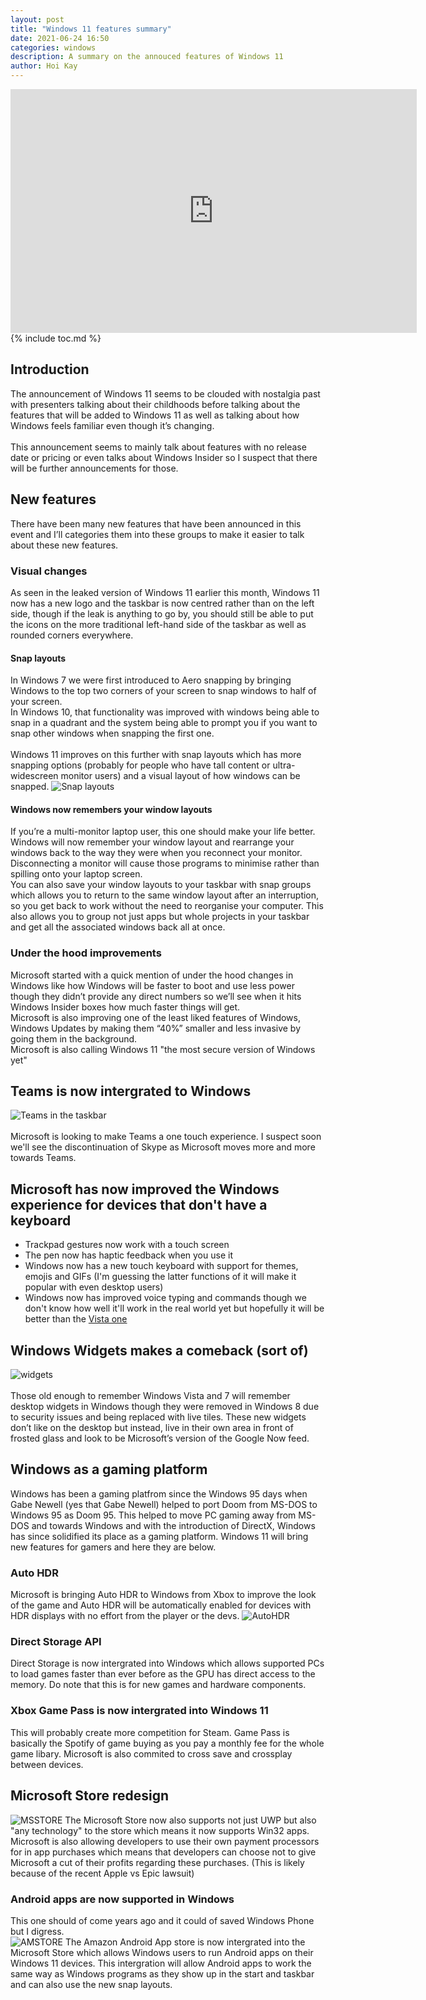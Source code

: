 ```yaml
---
layout: post
title: "Windows 11 features summary"
date: 2021-06-24 16:50
categories: windows
description: A summary on the annouced features of Windows 11
author: Hoi Kay
---
```

<iframe width="650" height="390" src="https://www.youtube-nocookie.com/embed/Uh9643c2P6k" title="YouTube video player" frameborder="0" allow="accelerometer; autoplay; clipboard-write; encrypted-media; gyroscope; picture-in-picture" allowfullscreen></iframe>
<br>
{% include toc.md %}

## Introduction
The announcement of Windows 11 seems to be clouded with nostalgia past with presenters talking about their childhoods before talking about the features that will be added to Windows 11 as well as talking about how Windows feels familiar even though it’s changing. <br>
<br>
This announcement seems to mainly talk about features with no release date or pricing or even talks about Windows Insider so I suspect that there will be further announcements for those.

## New features
There have been many new features that have been announced in this event and I’ll categories them into these groups to make it easier to talk about these new features.

### Visual changes 
As seen in the leaked version of Windows 11 earlier this month, Windows 11 now has a new logo and the taskbar is now centred rather than on the left side, though if the leak is anything to go by, you should still be able to put the icons on the more traditional left-hand side of the taskbar as well as rounded corners everywhere. <br>
#### Snap layouts
In Windows 7 we were first introduced to Aero snapping by bringing Windows to the top two corners of your screen to snap windows to half of your screen. <br> In Windows 10, that functionality was improved with windows being able to snap in a quadrant and the system being able to prompt you if you want to snap other windows when snapping the first one. <br> <br> Windows 11 improves on this further with snap layouts which has more snapping options (probably for people who have tall content or ultra-widescreen monitor users) and a visual layout of how windows can be snapped.
![Snap layouts]({{site.github.url}}/assets/img/Windows/snaplayouts.png)

#### Windows now remembers your window layouts
If you’re a multi-monitor laptop user, this one should make your life better. Windows will now remember your window layout and rearrange your windows back to the way they were when you reconnect your monitor. Disconnecting a monitor will cause those programs to minimise rather than spilling onto your laptop screen. <br>
You can also save your window layouts to your taskbar with snap groups which allows you to return to the same window layout after an interruption, so you get back to work without the need to reorganise your computer. This also allows you to group not just apps but whole projects in your taskbar and get all the associated windows back all at once.

### Under the hood improvements
Microsoft started with a quick mention of under the hood changes in Windows like how Windows will be faster to boot and use less power though they didn’t provide any direct numbers so we’ll see when it hits Windows Insider boxes how much faster things will get. <br>
Microsoft is also improving one of the least liked features of Windows, Windows Updates by making them “40%” smaller and less invasive by going them in the background. <br>
Microsoft is also calling Windows 11 "the most secure version of Windows yet"

## Teams is now intergrated to Windows
![Teams in the taskbar]({{site.github.url}}/assets/img/Windows/teamstaskbar.png)
<br>
<br>
Microsoft is looking to make Teams a one touch experience. I suspect soon we'll see the discontinuation of Skype as Microsoft moves more and more towards Teams.

## Microsoft has now improved the Windows experience for devices that don't have a keyboard
* Trackpad gestures now work with a touch screen
* The pen now has haptic feedback when you use it
* Windows now has a new touch keyboard with support for themes, emojis and GIFs (I'm guessing the latter functions of it will make it popular with even desktop users)
* Windows now has improved voice typing and commands though we don't know how well it'll work in the real world yet but hopefully it will be better than the [Vista one](https://www.youtube.com/watch?v=kX8oYoYy2Gc)

## Windows Widgets makes a comeback (sort of)
![widgets]({{site.github.url}}/assets/img/Windows/widgets.png) <br>
<br>
Those old enough to remember Windows Vista and 7 will remember desktop widgets in Windows though they were removed in Windows 8 due to security issues and being replaced with live tiles. These new widgets don’t like on the desktop but instead, live in their own area in front of frosted glass and look to be Microsoft’s version of the Google Now feed.

## Windows as a gaming platform
Windows has been a gaming platfrom since the Windows 95 days when Gabe Newell (yes that Gabe Newell) helped to port Doom from MS-DOS to Windows 95 as Doom 95. This helped to move PC gaming away from MS-DOS and towards Windows and with the introduction of DirectX, Windows has since solidified its place as a gaming platform. Windows 11 will bring new features for gamers and here they are below.

### Auto HDR
Microsoft is bringing Auto HDR to Windows from Xbox to improve the look of the game and Auto HDR will be automatically enabled for devices with HDR displays with no effort from the player or the devs. 
![AutoHDR]({{site.github.url}}/assets/img/Windows/autohdr.png)

### Direct Storage API
Direct Storage is now intergrated into Windows which allows supported PCs to load games faster than ever before as the GPU has direct access to the memory. Do note that this is for  new games and hardware components.

### Xbox Game Pass is now intergrated into Windows 11
This will probably create more competition for Steam. Game Pass is basically the Spotify of game buying as you pay a monthly fee for the whole game libary.
Microsoft is also commited to cross save and crossplay between devices.

## Microsoft Store redesign
![MSSTORE]({{site.github.url}}/assets/img/Windows/msstore.png)
The Microsoft Store now also supports not just UWP but also "any technology" to the store which means it now supports Win32 apps. Microsoft is also allowing developers to use their own payment processors for in app purchases which means that developers can choose not to give Microsoft a cut of their profits regarding these purchases. (This is likely because of the recent Apple vs Epic lawsuit)
### Android apps are now supported in Windows
This one should of come years ago and it could of saved Windows Phone but I digress. <br>
![AMSTORE]({{site.github.url}}/assets/img/Windows/amazonstore.png)
The Amazon Android App store is now intergrated into the Microsoft Store which allows Windows users to run Android apps on their Windows 11 devices. This intergration will allow Android apps to work the same way as Windows programs as they show up in the start and taskbar and can also use the new snap layouts.

